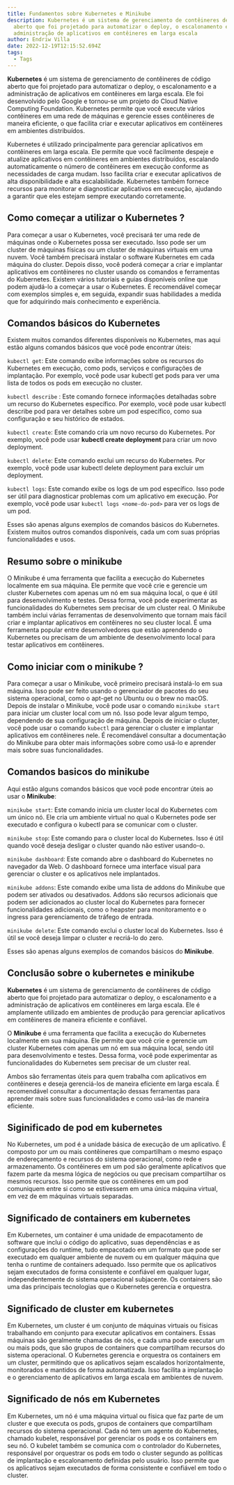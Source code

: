 ```yaml
---
title: Fundamentos sobre Kubernetes e Minikube
description: Kubernetes é um sistema de gerenciamento de contêineres de código
  aberto que foi projetado para automatizar o deploy, o escalonamento e a
  administração de aplicativos em contêineres em larga escala
author: Endriw Villa
date: 2022-12-19T12:15:52.694Z
tags:
  - Tags
---
```

**Kubernetes** é um sistema de gerenciamento de contêineres de código aberto que foi projetado para automatizar o deploy, o escalonamento e a administração de aplicativos em contêineres em larga escala. Ele foi desenvolvido pelo Google e tornou-se um projeto do Cloud Native Computing Foundation. Kubernetes permite que você execute vários contêineres em uma rede de máquinas e gerencie esses contêineres de maneira eficiente, o que facilita criar e executar aplicativos em contêineres em ambientes distribuídos.

Kubernetes é utilizado principalmente para gerenciar aplicativos em contêineres em larga escala. Ele permite que você facilmente despeje e atualize aplicativos em contêineres em ambientes distribuídos, escalando automaticamente o número de contêineres em execução conforme as necessidades de carga mudam. Isso facilita criar e executar aplicativos de alta disponibilidade e alta escalabilidade. Kubernetes também fornece recursos para monitorar e diagnosticar aplicativos em execução, ajudando a garantir que eles estejam sempre executando corretamente.

## Como começar a utilizar o Kubernetes ?

Para começar a usar o Kubernetes, você precisará ter uma rede de máquinas onde o Kubernetes possa ser executado. Isso pode ser um cluster de máquinas físicas ou um cluster de máquinas virtuais em uma nuvem. Você também precisará instalar o software Kubernetes em cada máquina do cluster. Depois disso, você poderá começar a criar e implantar aplicativos em contêineres no cluster usando os comandos e ferramentas do Kubernetes. Existem vários tutoriais e guias disponíveis online que podem ajudá-lo a começar a usar o Kubernetes. É recomendável começar com exemplos simples e, em seguida, expandir suas habilidades a medida que for adquirindo mais conhecimento e experiência.

## Comandos básicos do Kubernetes

Existem muitos comandos diferentes disponíveis no Kubernetes, mas aqui estão alguns comandos básicos que você pode encontrar úteis:

`kubectl get`: Este comando exibe informações sobre os recursos do Kubernetes em execução, como pods, serviços e configurações de implantação. Por exemplo, você pode usar kubectl get pods para ver uma lista de todos os pods em execução no cluster.

`kubectl describe` : Este comando fornece informações detalhadas sobre um recurso do Kubernetes específico. Por exemplo, você pode usar kubectl describe pod <nome-do-pod> para ver detalhes sobre um pod específico, como sua configuração e seu histórico de estados.

`kubectl create`: Este comando cria um novo recurso do Kubernetes. Por exemplo, você pode usar **kubectl create deployment <nome-do-deployment>** para criar um novo deployment.

`kubectl delete`: Este comando exclui um recurso do Kubernetes. Por exemplo, você pode usar kubectl delete deployment <nome-do-deployment> para excluir um deployment.

`kubectl logs`: Este comando exibe os logs de um pod específico. Isso pode ser útil para diagnosticar problemas com um aplicativo em execução. Por exemplo, você pode usar `kubectl logs <nome-do-pod>` para ver os logs de um pod.

Esses são apenas alguns exemplos de comandos básicos do Kubernetes. Existem muitos outros comandos disponíveis, cada um com suas próprias funcionalidades e usos.

## Resumo sobre o minikube

O Minikube é uma ferramenta que facilita a execução do Kubernetes localmente em sua máquina. Ele permite que você crie e gerencie um cluster Kubernetes com apenas um nó em sua máquina local, o que é útil para desenvolvimento e testes. Dessa forma, você pode experimentar as funcionalidades do Kubernetes sem precisar de um cluster real. O Minikube também inclui várias ferramentas de desenvolvimento que tornam mais fácil criar e implantar aplicativos em contêineres no seu cluster local. É uma ferramenta popular entre desenvolvedores que estão aprendendo o Kubernetes ou precisam de um ambiente de desenvolvimento local para testar aplicativos em contêineres.

## Como iniciar com o minikube ?

Para começar a usar o Minikube, você primeiro precisará instalá-lo em sua máquina. Isso pode ser feito usando o gerenciador de pacotes do seu sistema operacional, como o apt-get no Ubuntu ou o brew no macOS. Depois de instalar o Minikube, você pode usar o comando `minikube start` para iniciar um cluster local com um nó. Isso pode levar algum tempo, dependendo de sua configuração de máquina. Depois de iniciar o cluster, você pode usar o comando `kubectl` para gerenciar o cluster e implantar aplicativos em contêineres nele. É recomendável consultar a documentação do Minikube para obter mais informações sobre como usá-lo e aprender mais sobre suas funcionalidades.

## Comandos basicos do minikube

Aqui estão alguns comandos básicos que você pode encontrar úteis ao usar o **Minikube**:

`minikube start`: Este comando inicia um cluster local do Kubernetes com um único nó. Ele cria um ambiente virtual no qual o Kubernetes pode ser executado e configura o kubectl para se comunicar com o cluster.

`minikube stop`: Este comando para o cluster local do Kubernetes. Isso é útil quando você deseja desligar o cluster quando não estiver usando-o.

`minikube dashboard`: Este comando abre o dashboard do Kubernetes no navegador da Web. O dashboard fornece uma interface visual para gerenciar o cluster e os aplicativos nele implantados.

`minikube addons`: Este comando exibe uma lista de addons do Minikube que podem ser ativados ou desativados. Addons são recursos adicionais que podem ser adicionados ao cluster local do Kubernetes para fornecer funcionalidades adicionais, como o heapster para monitoramento e o ingress para gerenciamento de tráfego de entrada.

`minikube delete`: Este comando exclui o cluster local do Kubernetes. Isso é útil se você deseja limpar o cluster e recriá-lo do zero.

Esses são apenas alguns exemplos de comandos básicos do **Minikube**.

## Conclusão sobre o **kubernetes** e **minikube**

**Kubernetes** é um sistema de gerenciamento de contêineres de código aberto que foi projetado para automatizar o deploy, o escalonamento e a administração de aplicativos em contêineres em larga escala. Ele é amplamente utilizado em ambientes de produção para gerenciar aplicativos em contêineres de maneira eficiente e confiável.

O **Minikube** é uma ferramenta que facilita a execução do Kubernetes localmente em sua máquina. Ele permite que você crie e gerencie um cluster Kubernetes com apenas um nó em sua máquina local, sendo útil para desenvolvimento e testes. Dessa forma, você pode experimentar as funcionalidades do Kubernetes sem precisar de um cluster real.

Ambos são ferramentas úteis para quem trabalha com aplicativos em contêineres e deseja gerenciá-los de maneira eficiente em larga escala. É recomendável consultar a documentação dessas ferramentas para aprender mais sobre suas funcionalidades e como usá-las de maneira eficiente.

## Siginificado de pod em kubernetes

No Kubernetes, um pod é a unidade básica de execução de um aplicativo. É composto por um ou mais contêineres que compartilham o mesmo espaço de endereçamento e recursos do sistema operacional, como rede e armazenamento. Os contêineres em um pod são geralmente aplicativos que fazem parte da mesma lógica de negócios ou que precisam compartilhar os mesmos recursos. Isso permite que os contêineres em um pod comuniquem entre si como se estivessem em uma única máquina virtual, em vez de em máquinas virtuais separadas.

## Significado de containers em kubernetes 

Em Kubernetes, um container é uma unidade de empacotamento de software que inclui o código do aplicativo, suas dependências e as configurações do runtime, tudo empacotado em um formato que pode ser executado em qualquer ambiente de nuvem ou em qualquer máquina que tenha o runtime de containers adequado. Isso permite que os aplicativos sejam executados de forma consistente e confiável em qualquer lugar, independentemente do sistema operacional subjacente. Os containers são uma das principais tecnologias que o Kubernetes gerencia e orquestra.

## Significado de cluster em kubernetes 

Em Kubernetes, um cluster é um conjunto de máquinas virtuais ou físicas trabalhando em conjunto para executar aplicativos em containers. Essas máquinas são geralmente chamadas de nós, e cada uma pode executar um ou mais pods, que são grupos de containers que compartilham recursos do sistema operacional. O Kubernetes gerencia e orquestra os containers em um cluster, permitindo que os aplicativos sejam escalados horizontalmente, monitorados e mantidos de forma automatizada. Isso facilita a implantação e o gerenciamento de aplicativos em larga escala em ambientes de nuvem.

## Significado de nós em Kubernetes

Em Kubernetes, um nó é uma máquina virtual ou física que faz parte de um cluster e que executa os pods, grupos de containers que compartilham recursos do sistema operacional. Cada nó tem um agente do Kubernetes, chamado kubelet, responsável por gerenciar os pods e os containers em seu nó. O kubelet também se comunica com o controlador do Kubernetes, responsável por orquestrar os pods em todo o cluster segundo as políticas de implantação e escalonamento definidas pelo usuário. Isso permite que os aplicativos sejam executados de forma consistente e confiável em todo o cluster.